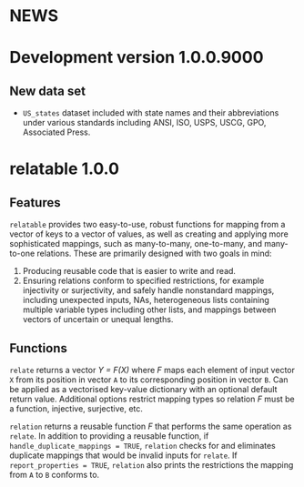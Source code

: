 NEWS
================

<!-- README.md is generated from NEWS.Rmd. Please edit that file -->

# Development version 1.0.0.9000

## New data set

  - `US_states` dataset included with state names and their
    abbreviations under various standards including ANSI, ISO, USPS,
    USCG, GPO, Associated Press.

# relatable 1.0.0

## Features

`relatable` provides two easy-to-use, robust functions for mapping from
a vector of keys to a vector of values, as well as creating and applying
more sophisticated mappings, such as many-to-many, one-to-many, and
many-to-one relations. These are primarily designed with two goals in
mind:

1.  Producing reusable code that is easier to write and read.
2.  Ensuring relations conform to specified restrictions, for example
    injectivity or surjectivity, and safely handle nonstandard mappings,
    including unexpected inputs, NAs, heterogeneous lists containing
    multiple variable types including other lists, and mappings between
    vectors of uncertain or unequal lengths.

## Functions

`relate` returns a vector *Y = F(X)* where *F* maps each element of
input vector `X` from its position in vector `A` to its corresponding
position in vector `B`. Can be applied as a vectorised key-value
dictionary with an optional default return value. Additional options
restrict mapping types so relation *F* must be a function, injective,
surjective, etc.

`relation` returns a reusable function *F* that performs the same
operation as `relate`. In addition to providing a reusable function, if
`handle_duplicate_mappings = TRUE`, `relation` checks for and eliminates
duplicate mappings that would be invalid inputs for `relate`. If
`report_properties = TRUE`, `relation` also prints the restrictions the
mapping from `A` to `B` conforms to.
